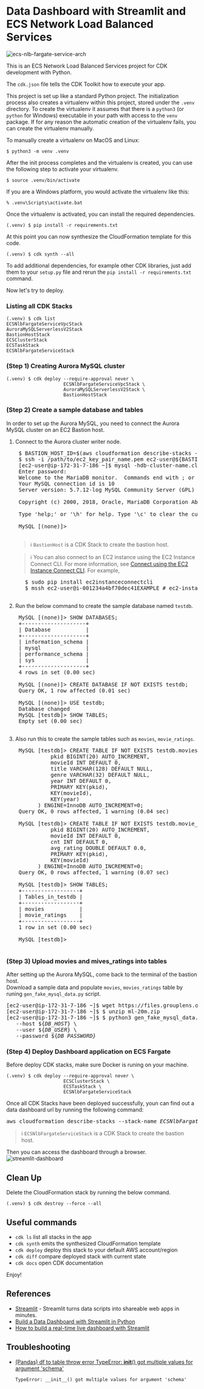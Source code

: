 
# Data Dashboard with Streamlit and ECS Network Load Balanced Services

![ecs-nlb-fargate-service-arch](./ecs-nlb-fargate-service-arch.svg)

This is an ECS Network Load Balanced Services project for CDK development with Python.

The `cdk.json` file tells the CDK Toolkit how to execute your app.

This project is set up like a standard Python project.  The initialization
process also creates a virtualenv within this project, stored under the `.venv`
directory.  To create the virtualenv it assumes that there is a `python3`
(or `python` for Windows) executable in your path with access to the `venv`
package. If for any reason the automatic creation of the virtualenv fails,
you can create the virtualenv manually.

To manually create a virtualenv on MacOS and Linux:

```
$ python3 -m venv .venv
```

After the init process completes and the virtualenv is created, you can use the following
step to activate your virtualenv.

```
$ source .venv/bin/activate
```

If you are a Windows platform, you would activate the virtualenv like this:

```
% .venv\Scripts\activate.bat
```

Once the virtualenv is activated, you can install the required dependencies.

```
(.venv) $ pip install -r requirements.txt
```

At this point you can now synthesize the CloudFormation template for this code.

```
(.venv) $ cdk synth --all
```

To add additional dependencies, for example other CDK libraries, just add
them to your `setup.py` file and rerun the `pip install -r requirements.txt`
command.

Now let's try to deploy.

### Listing all CDK Stacks

```
(.venv) $ cdk list
ECSNlbFargateServiceVpcStack
AuroraMySQLServerlessV2Stack
BastionHostStack
ECSClusterStack
ECSTaskStack
ECSNlbFargateServiceStack
```

### (Step 1) Creating Aurora MySQL cluster

```
(.venv) $ cdk deploy --require-approval never \
                     ECSNlbFargateServiceVpcStack \
                     AuroraMySQLServerlessV2Stack \
                     BastionHostStack
```

### (Step 2) Create a sample database and tables

In order to set up the Aurora MySQL, you need to connect the Aurora MySQL cluster on an EC2 Bastion host.

 1. Connect to the Aurora cluster writer node.

     <pre>
     $ BASTION_HOST_ID=$(aws cloudformation describe-stacks --stack-name <i>BastionHostStack</i> | jq -r '.Stacks[0].Outputs | .[] | select(.OutputKey | endswith("EC2InstanceId")) | .OutputValue')
     $ ssh -i /path/to/ec2_key_pair_name.pem ec2-user@${BASTION_HOST_ID}
     [ec2-user@ip-172-31-7-186 ~]$ mysql -hdb-cluster-name.cluster-xxxxxxxxxxxx.region-name.rds.amazonaws.com -uadmin -p
     Enter password:
     Welcome to the MariaDB monitor.  Commands end with ; or \g.
     Your MySQL connection id is 10
     Server version: 5.7.12-log MySQL Community Server (GPL)

     Copyright (c) 2000, 2018, Oracle, MariaDB Corporation Ab and others.

     Type 'help;' or '\h' for help. Type '\c' to clear the current input statement.

     MySQL [(none)]>
     </pre>

    > :information_source: `BastionHost` is a CDK Stack to create the bastion host.

    > :information_source: You can also connect to an EC2 instance using the EC2 Instance Connect CLI.
    For more information, see [Connect using the EC2 Instance Connect CLI](https://docs.aws.amazon.com/AWSEC2/latest/UserGuide/ec2-instance-connect-methods.html#ec2-instance-connect-connecting-ec2-cli).
    For example,
       <pre>
       $ sudo pip install ec2instanceconnectcli
       $ mssh ec2-user@i-001234a4bf70dec41EXAMPLE # ec2-instance-id
       </pre>
 2. Run the below command to create the sample database named `testdb`.
     <pre>
     MySQL [(none)]> SHOW DATABASES;
     +--------------------+
     | Database           |
     +--------------------+
     | information_schema |
     | mysql              |
     | performance_schema |
     | sys                |
     +--------------------+
     4 rows in set (0.00 sec)

     MySQL [(none)]> CREATE DATABASE IF NOT EXISTS testdb;
     Query OK, 1 row affected (0.01 sec)

     MySQL [(none)]> USE testdb;
     Database changed
     MySQL [testdb]> SHOW TABLES;
     Empty set (0.00 sec)
     </pre>
 3. Also run this to create the sample tables such as `movies`, `movie_ratings`.
     <pre>
     MySQL [testdb]> CREATE TABLE IF NOT EXISTS testdb.movies (
               pkid BIGINT(20) AUTO_INCREMENT,
               movieId INT DEFAULT 0,
               title VARCHAR(128) DEFAULT NULL,
               genre VARCHAR(32) DEFAULT NULL,
               year INT DEFAULT 0,
               PRIMARY KEY(pkid),
               KEY(movieId),
               KEY(year)
           ) ENGINE=InnoDB AUTO_INCREMENT=0;
     Query OK, 0 rows affected, 1 warning (0.04 sec)

     MySQL [testdb]> CREATE TABLE IF NOT EXISTS testdb.movie_ratings (
               pkid BIGINT(20) AUTO_INCREMENT,
               movieId INT DEFAULT 0,
               cnt INT DEFAULT 0,
               avg_rating DOUBLE DEFAULT 0.0,
               PRIMARY KEY(pkid),
               KEY(movieId)
           ) ENGINE=InnoDB AUTO_INCREMENT=0;
     Query OK, 0 rows affected, 1 warning (0.07 sec)

     MySQL [testdb]> SHOW TABLES;
     +------------------+
     | Tables_in_testdb |
     +------------------+
     | movies           |
     | movie_ratings    |
     +------------------+
     1 row in set (0.00 sec)

     MySQL [testdb]>
     </pre>

### (Step 3) Upload movies and mives_ratings into tables

After setting up the Aurora MySQL, come back to the terminal of the bastion host.<br/>
Download a sample data and populate `movies`, `movies_ratings` table by runing `gen_fake_mysql_data.py` script.

<pre>
[ec2-user@ip-172-31-7-186 ~]$ wget https://files.grouplens.org/datasets/movielens/ml-20m.zip
[ec2-user@ip-172-31-7-186 ~]$ $ unzip ml-20m.zip
[ec2-user@ip-172-31-7-186 ~]$ $ python3 gen_fake_mysql_data.py \
   --host ${<i>DB_HOST</i>} \
   --user ${<i>DB_USER</i>} \
   --password ${<i>DB_PASSWORD}</i>
</pre>

### (Step 4) Deploy Dashboard application on ECS Fargate

Before deploy CDK stacks, make sure Docker is runing on your machine.

```
(.venv) $ cdk deploy --require-approval never \
                     ECSClusterStack \
                     ECSTaskStack \
                     ECSNlbFargateServiceStack
```

Once all CDK Stacks have been deployed successfully, youn can find out a data dashboard url by running the following command:
<pre>
aws cloudformation describe-stacks --stack-name <i>ECSNlbFargateServiceStack</i> | jq -r '.Stacks[0].Outputs | .[] | select(.OutputKey | endswith("LoadBalancerDNS")) | .OutputValue'
</pre>

  > :information_source: `ECSNlbFargateServiceStack` is a CDK Stack to create the bastion host.

Then you can access the dashboard through a browser.
![streamlit-dashboard](./ecs-patterns-dashboard.png)


## Clean Up

Delete the CloudFormation stack by running the below command.

```
(.venv) $ cdk destroy --force --all
```


## Useful commands

 * `cdk ls`          list all stacks in the app
 * `cdk synth`       emits the synthesized CloudFormation template
 * `cdk deploy`      deploy this stack to your default AWS account/region
 * `cdk diff`        compare deployed stack with current state
 * `cdk docs`        open CDK documentation

Enjoy!

## References

 * [Streamlit](https://streamlit.io/) - Streamlit turns data scripts into shareable web apps in minutes.
 * [Build a Data Dashboard with Streamlit in Python](https://earthly.dev/blog/streamlit-python-dashboard/)
 * [How to build a real-time live dashboard with Streamlit](https://blog.streamlit.io/how-to-build-a-real-time-live-dashboard-with-streamlit/)


## Troubleshooting

 * [(Pandas) df to table throw error TypeError: __init__() got multiple values for argument 'schema'](https://stackoverflow.com/questions/75282511/df-to-table-throw-error-typeerror-init-got-multiple-values-for-argument)

   ```
   TypeError: __init__() got multiple values for argument 'schema'
   ```